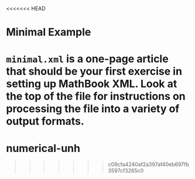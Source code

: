 <<<<<<< HEAD
# Minimal Example

`minimal.xml` is a one-page article that should be your first exercise in setting up MathBook XML.  Look at the top of the file for instructions on processing the file into a variety of output formats.
=======
# numerical-unh
>>>>>>> c09cfa4240af2a397af40eb697fb3597cf3265c0
